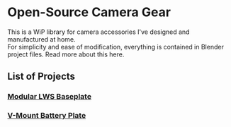 # Open-Source Camera Gear
This is a WiP library for camera accessories I've designed and manufactured at home.<br>
For simplicity and ease of modification, everything is contained in Blender project files. Read more about this here.
## List of Projects
### [Modular LWS Baseplate](Projects/ModularBaseplate)
### [V-Mount Battery Plate](Projects/VMountBatteryPlate)
